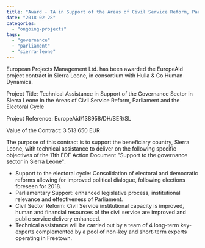 ```yaml
---
title: "Award - TA in Support of the Areas of Civil Service Reform, Parliament and the Electoral Cycle in Sierra Leone"
date: "2018-02-28"
categories: 
  - "ongoing-projects"
tags: 
  - "governance"
  - "parliament"
  - "sierra-leone"
---
```


European Projects Management Ltd. has been awarded the EuropeAid project contract in Sierra Leone, in consortium with Hulla & Co Human Dynamics.

Project Title: Technical Assistance in Support of the Governance Sector in Sierra Leone in the Areas of Civil Service Reform, Parliament and the Electoral Cycle

Project Reference: EuropeAid/138958/DH/SER/SL

Value of the Contract: 3 513 650 EUR

The purpose of this contract is to support the beneficiary country, Sierra Leone, with technical assistance to deliver on the following specific objectives of the 11th EDF Action Document "Support to the governance sector in Sierra Leone":

- Support to the electoral cycle: Consolidation of electoral and democratic reforms allowing for improved political dialogue, following elections foreseen for 2018.
- Parliamentary Support: enhanced legislative process, institutional relevance and effectiveness of Parliament.
- Civil Sector Reform: Civil Service institutional capacity is improved, human and financial resources of the civil service are improved and public service delivery enhanced.
- Technical assistance will be carried out by a team of 4 long-term key-experts complemented by a pool of non-key and short-term experts operating in Freetown.
